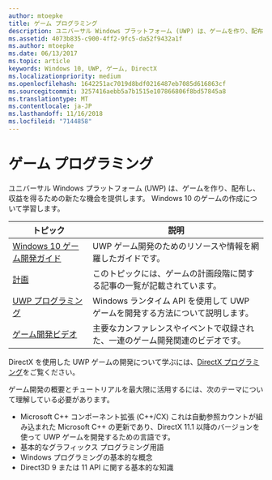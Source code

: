 ```yaml
---
author: mtoepke
title: ゲーム プログラミング
description: ユニバーサル Windows プラットフォーム (UWP) は、ゲームを作り、配布し、収益を得るための新たな機会を提供します。 新しいゲームの開始または既存のゲームの移植について説明します。
ms.assetid: 4073b835-c900-4ff2-9fc5-da52f9432a1f
ms.author: mtoepke
ms.date: 06/13/2017
ms.topic: article
keywords: Windows 10, UWP, ゲーム, DirectX
ms.localizationpriority: medium
ms.openlocfilehash: 1642251ac7019d8bdf0216487eb7085d616863cf
ms.sourcegitcommit: 3257416aebb5a7b1515e107866806f8bd57845a8
ms.translationtype: MT
ms.contentlocale: ja-JP
ms.lasthandoff: 11/16/2018
ms.locfileid: "7144858"
---
```

# <a name="game-programming"></a>ゲーム プログラミング

ユニバーサル Windows プラットフォーム (UWP) は、ゲームを作り、配布し、収益を得るための新たな機会を提供します。 Windows 10 のゲームの作成について学習します。

| トピック | 説明 |
|---------------------------------------------------------------------------------------------------------------------------------------------------|-------------------------------------------------------------------------------------------------------------------------------------------------------------------------------------------------------------------------------------------------------------------------------------------------------------------------------------------------------------------------------------------------------------------------------------------------------------------------------|
| [Windows 10 ゲーム開発ガイド](e2e.md) | UWP ゲーム開発のためのリソースや情報を網羅したガイドです。 |
| [計画](planning.md) | このトピックには、ゲームの計画段階に関する記事の一覧が記載されています。 |
| [UWP プログラミング](uwp-programming.md) | Windows ランタイム API を使用して UWP ゲームを開発する方法について説明します。 |
| [ゲーム開発ビデオ](game-development-videos.md) | 主要なカンファレンスやイベントで収録された、一連のゲーム開発関連のビデオです。 |

DirectX を使用した UWP ゲームの開発について学ぶには、[DirectX プログラミング](directx-programming.md)をご覧ください。

ゲーム開発の概要とチュートリアルを最大限に活用するには、次のテーマについて理解している必要があります。

-   Microsoft C++ コンポーネント拡張 (C++/CX) これは自動参照カウントが組み込まれた Microsoft C++ の更新であり、DirectX 11.1 以降のバージョンを使って UWP ゲームを開発するための言語です。
-   基本的なグラフィックス プログラミング用語
-   Windows プログラミングの基本的な概念
-   Direct3D 9 または 11 API に関する基本的な知識

 

 




